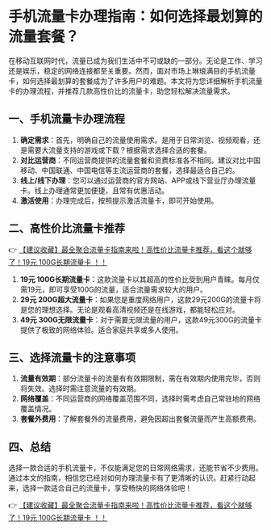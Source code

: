# 手机流量卡办理指南：如何选择最划算的流量套餐？

在移动互联网时代，流量已成为我们生活中不可或缺的一部分。无论是工作、学习还是娱乐，稳定的网络连接都至关重要。然而，面对市场上琳琅满目的手机流量卡，如何选择最划算的套餐成为了许多用户的难题。本文将为您详细解析手机流量卡的办理流程，并推荐几款高性价比的流量卡，助您轻松解决流量需求。

## 一、手机流量卡办理流程

1. **确定需求**：首先，明确自己的流量使用需求。是用于日常浏览、视频观看，还是需要大流量支持的游戏或下载？根据需求选择合适的套餐。
2. **对比运营商**：不同运营商提供的流量套餐和资费标准各不相同。建议对比中国移动、中国联通、中国电信等主流运营商的套餐，选择最适合自己的。
3. **线上/线下办理**：您可以通过运营商的官方网站、APP或线下营业厅办理流量卡。线上办理通常更加便捷，且常有优惠活动。
4. **激活使用**：办理完成后，按照提示激活流量卡，即可开始使用。

## 二、高性价比流量卡推荐

👉 [【建议收藏】最全聚合流量卡指南来啦！高性价比流量卡推荐，看这个就够了！19元 100G长期流量卡 ！！](https://bit.ly/Liuliangka)

1. **19元 100G长期流量卡**：这款流量卡以其超高的性价比受到用户青睐。每月仅需19元，即可享受100G的流量，适合流量需求较大的用户。
2. **29元 200G超大流量卡**：如果您是重度网络用户，这款29元200G的流量卡将是您的理想选择。无论是观看高清视频还是在线游戏，都能轻松应对。
3. **49元 300G无限流量卡**：对于需要无限流量的用户，这款49元300G的流量卡提供了极致的网络体验。适合家庭共享或多人使用。

## 三、选择流量卡的注意事项

1. **流量有效期**：部分流量卡的流量有有效期限制，需在有效期内使用完毕，否则将失效。选择时需注意流量的有效期。
2. **网络覆盖**：不同运营商的网络覆盖范围不同，选择时需考虑自己常驻地的网络覆盖情况。
3. **套餐外费用**：了解套餐外的流量费用，避免因超出套餐流量而产生高额费用。

## 四、总结

选择一款合适的手机流量卡，不仅能满足您的日常网络需求，还能节省不少费用。通过本文的指南，相信您已经对如何办理流量卡有了更清晰的认识。赶紧行动起来，选择一款适合自己的流量卡，享受畅快的网络体验吧！

👉 [【建议收藏】最全聚合流量卡指南来啦！高性价比流量卡推荐，看这个就够了！19元 100G长期流量卡 ！！](https://bit.ly/Liuliangka)